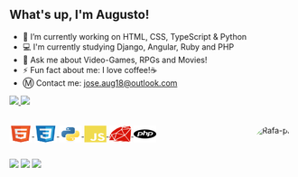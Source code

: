## What's up, I'm Augusto!

- 🌱 I’m currently working on HTML, CSS, TypeScript & Python
- 💻 I'm currently studying Django, Angular, Ruby and PHP
- 💬 Ask me about Video-Games, RPGs and Movies!
- ⚡ Fun fact about me: I love coffee!☕
- Ⓜ️ Contact me: jose.aug18@outlook.com

<!-- - 📫 How to reach me: ... -->

<div>
  <a href="https://github.com/Augusto240">
  <img height="180em" src="https://github-readme-stats.vercel.app/api?username=Augusto240&show_icons=true&theme=radical&include_all_commits=true&count_private=true"/>
  <img height="180em" src="https://github-readme-stats.vercel.app/api/top-langs/?username=Augusto240&layout=compact&langs_count=7&theme=radical"/>
</div>
<div style="display: inline_block"><br>
    <div style="display: inline_block"><br>
  
  <img align="center" alt="Aug-HTML" height="30" width="40" src="https://raw.githubusercontent.com/devicons/devicon/master/icons/html5/html5-original.svg">
  <img align="center" alt="Aug-CSS" height="30" width="40" src="https://raw.githubusercontent.com/devicons/devicon/master/icons/css3/css3-original.svg">
  <img align="center" alt="Aug-Python" height="30" width="40" src="https://raw.githubusercontent.com/devicons/devicon/master/icons/python/python-original.svg">
  <img align="center" alt="Aug-Js" height="30" width="40" src="https://raw.githubusercontent.com/devicons/devicon/master/icons/javascript/javascript-plain.svg">
  <img align="center" alt="Aug-Rb" height="30" width="40" src="https://raw.githubusercontent.com/devicons/devicon/master/icons/ruby/ruby-plain.svg">
  <img align="center" alt="Aug-php" height="30" width="40" src="https://raw.githubusercontent.com/devicons/devicon/master/icons/php/php-plain.svg">
   <img align="right" alt="Rafa-pic" height="150" style="border-radius:50px;" src="https://gifdb.com/images/high/anime-dance-konosuba-kazuma-eljqk94x8nczvxii.gif">


</div>

  ##
  
<div> 


  <a href="https://instagram.com/augustoliveira1" target="_blank"><img src="https://img.shields.io/badge/-Instagram-%23E4405F?style=for-the-badge&logo=instagram&logoColor=white" target="_blank"></a>
  <a href = "mailto:augusto.oliveira1@escolar.ifrn.edu.br"><img src="https://img.shields.io/badge/-Gmail-%23333?style=for-the-badge&logo=gmail&logoColor=white" target="_blank"></a>
  <a href="https://www.linkedin.com/in/augusto-oliveira-4a8068235/" target="_blank"><img src="https://img.shields.io/badge/-LinkedIn-%230077B5?style=for-the-badge&logo=linkedin&logoColor=white" target="_blank"></a> 
  
</div>

 ##

